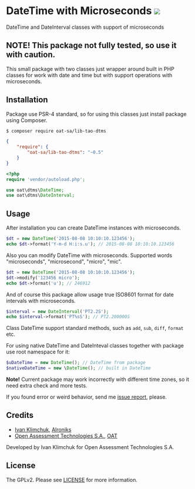 # DateTime with Microseconds ![](https://travis-ci.org/oat-sa/lib-tao-dtms.svg)

DateTime and DateInterval classes with support of microseconds

## NOTE! This package not fully tested, so use it with caution.

This small package with two classes just wrapper around built in PHP classes for work with date and time but with support operations with microseconds.

## Installation

Package use PSR-4 standard, so for using this classes just install package using Composer.

```bash
$ composer require oat-sa/lib-tao-dtms
```

```json
{
    "require": {
        "oat-sa/lib-tao-dtms": "~0.5"
    }
}
```

```php
<?php
require 'vendor/autoload.php';

use oat\dtms\DateTime;
use oat\dtms\DateInterval;

```

## Usage

After installation you can create DateTime instances with microseconds.

```php
$dt = new DateTime('2015-08-08 10:10:10.123456');
echo $dt->format('Y-m-d H:i:s.u'); // 2015-08-08 10:10:10.123456
```

Also you can modify DateTime with microseconds. Supported words "microseconds", "microsecond", "micro", "mic".

```php
$dt = new DateTime('2015-08-08 10:10:10.123456');
$dt->modify('123456 micro');
echo $dt->format('u'); // 246912
```

And of course this package allow usage true ISO8601 format for date intervals with microseconds.

```php
$interval = new DateInterval('PT2.2S');
echo $interval->format('PT%sS'); // PT2.200000S 
```

Class DateTime support standard methods, such as `add`, `sub`, `diff`, `format` etc.

For using native DateTime and DateInteval classes together with package use root namespace for it:

```php
$uDateTime = new DateTime(); // DateTime from package
$nativeDateTime = new \DateTime(); // built in DateTime
```
 
__Note!__ Current package may work incorrectly with different time zones, so it need extra check and more tests. 
  
If you found error or weird behavior, send me [issue report](/issues/new), please.

## Credits

- [Ivan Klimchuk](http://klimchuk.com), [Alroniks](https://github.com/Alroniks)
- [Open Assessment Technologies S.A.](http://www.taotesting.com/), [OAT](https://github.com/oat-sa)

Developed by Ivan Klimchuk for Open Assessment Technologies S.A.

## License

The GPLv2. Please see [LICENSE](/LICENSE) for more information.

 

